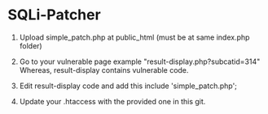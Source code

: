 # SQLi-Patcher

1.  Upload simple_patch.php at public_html (must be at same index.php folder)
2.  Go to your vulnerable page example "result-display.php?subcatid=314" Whereas, result-display contains vulnerable code.
3.  Edit result-display code and add this 
        include 'simple_patch.php';
        
4.  Update your .htaccess with the provided one in this git.
        
 
